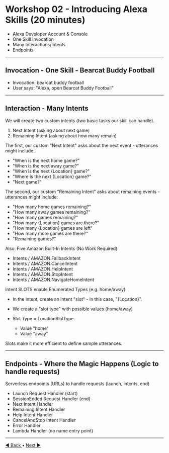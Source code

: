 # Workshop 02 - Introducing Alexa Skills (20 minutes)

   - Alexa Developer Account & Console
   - One Skill Invocation 
   - Many Interactions/Intents
   - Endpoints

---

## Invocation - One Skill - Bearcat Buddy Football

- Invocation: bearcat buddy football
- User says: "Alexa, open Bearcat Buddy Football"

---

## Interaction - Many Intents


We will create two custom intents (two basic tasks our skill can handle).

1. Next Intent  (asking about next game)
2. Remaining Intent (asking about how many remain)

The first, our custom "Next Intent" asks about the next event - utterances might include:

- "When is the next home game?"
- "When is the next away game?"
- "When is the next {Location} game?"
- "Where is the next {Location} game?"
- "Next game?"

The second, our custom "Remaining Intent" asks about remaining events - utterances might include:

- "How many home games remaining?"
- "How many away games remaining?"
- "How many games remaining?"
- "How many {Location} games are there?"
- "How many {Location} games are left"
- "How many more games are there?"
- "Remaining games?"

Also: Five Amazon Built-In Intents (No Work Required)

- Intents / AMAZON.FallbackIntent
- Intents / AMAZON.CancelIntent
- Intents / AMAZON.HelpIntent
- Intents / AMAZON.StopIntent
- Intents / AMAZON.NavigateHomeIntent

Intent SLOTS enable Enumerated Types (e.g. home/away)

- In the intent, create an intent "slot" - in this case, "{Location}". 
- We create a "slot type" with possible values (home/away)

- Slot Type = LocationSlotType 
  - Value "home"
  - Value "away"

Slots make it more efficient to define sample utterances. 

---

## Endpoints - Where the Magic Happens (Logic to handle requests) 

Serverless endpoints (URLs) to handle requests (launch, intents, end)

- Launch Request Handler (start)
- SessionEnded Request Handler (end)
- Next Intent Handler
- Remaining Intent Handler
- Help Intent Handler
- CancelAndStop Intent Handler 
- Error Handler
- Lambda Handler (no name entry point)

---

[:arrow_backward: Back ](./workshop-01.md) • [ Next :arrow_forward:](./workshop-03.md)
